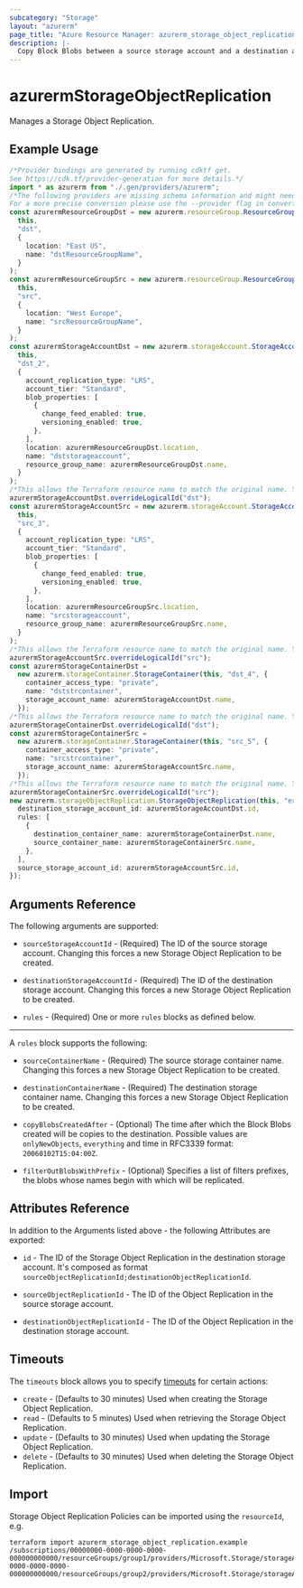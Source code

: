 ```yaml
---
subcategory: "Storage"
layout: "azurerm"
page_title: "Azure Resource Manager: azurerm_storage_object_replication"
description: |-
  Copy Block Blobs between a source storage account and a destination account
---
```


# azurermStorageObjectReplication

Manages a Storage Object Replication.

## Example Usage

```typescript
/*Provider bindings are generated by running cdktf get.
See https://cdk.tf/provider-generation for more details.*/
import * as azurerm from "./.gen/providers/azurerm";
/*The following providers are missing schema information and might need manual adjustments to synthesize correctly: azurerm.
For a more precise conversion please use the --provider flag in convert.*/
const azurermResourceGroupDst = new azurerm.resourceGroup.ResourceGroup(
  this,
  "dst",
  {
    location: "East US",
    name: "dstResourceGroupName",
  }
);
const azurermResourceGroupSrc = new azurerm.resourceGroup.ResourceGroup(
  this,
  "src",
  {
    location: "West Europe",
    name: "srcResourceGroupName",
  }
);
const azurermStorageAccountDst = new azurerm.storageAccount.StorageAccount(
  this,
  "dst_2",
  {
    account_replication_type: "LRS",
    account_tier: "Standard",
    blob_properties: [
      {
        change_feed_enabled: true,
        versioning_enabled: true,
      },
    ],
    location: azurermResourceGroupDst.location,
    name: "dststorageaccount",
    resource_group_name: azurermResourceGroupDst.name,
  }
);
/*This allows the Terraform resource name to match the original name. You can remove the call if you don't need them to match.*/
azurermStorageAccountDst.overrideLogicalId("dst");
const azurermStorageAccountSrc = new azurerm.storageAccount.StorageAccount(
  this,
  "src_3",
  {
    account_replication_type: "LRS",
    account_tier: "Standard",
    blob_properties: [
      {
        change_feed_enabled: true,
        versioning_enabled: true,
      },
    ],
    location: azurermResourceGroupSrc.location,
    name: "srcstorageaccount",
    resource_group_name: azurermResourceGroupSrc.name,
  }
);
/*This allows the Terraform resource name to match the original name. You can remove the call if you don't need them to match.*/
azurermStorageAccountSrc.overrideLogicalId("src");
const azurermStorageContainerDst =
  new azurerm.storageContainer.StorageContainer(this, "dst_4", {
    container_access_type: "private",
    name: "dststrcontainer",
    storage_account_name: azurermStorageAccountDst.name,
  });
/*This allows the Terraform resource name to match the original name. You can remove the call if you don't need them to match.*/
azurermStorageContainerDst.overrideLogicalId("dst");
const azurermStorageContainerSrc =
  new azurerm.storageContainer.StorageContainer(this, "src_5", {
    container_access_type: "private",
    name: "srcstrcontainer",
    storage_account_name: azurermStorageAccountSrc.name,
  });
/*This allows the Terraform resource name to match the original name. You can remove the call if you don't need them to match.*/
azurermStorageContainerSrc.overrideLogicalId("src");
new azurerm.storageObjectReplication.StorageObjectReplication(this, "example", {
  destination_storage_account_id: azurermStorageAccountDst.id,
  rules: [
    {
      destination_container_name: azurermStorageContainerDst.name,
      source_container_name: azurermStorageContainerSrc.name,
    },
  ],
  source_storage_account_id: azurermStorageAccountSrc.id,
});

```

## Arguments Reference

The following arguments are supported:

*   `sourceStorageAccountId` - (Required) The ID of the source storage account. Changing this forces a new Storage Object Replication to be created.

*   `destinationStorageAccountId` - (Required) The ID of the destination storage account. Changing this forces a new Storage Object Replication to be created.

*   `rules` - (Required) One or more `rules` blocks as defined below.

***

A `rules` block supports the following:

*   `sourceContainerName` - (Required) The source storage container name. Changing this forces a new Storage Object Replication to be created.

*   `destinationContainerName` - (Required) The destination storage container name. Changing this forces a new Storage Object Replication to be created.

*   `copyBlobsCreatedAfter` - (Optional) The time after which the Block Blobs created will be copies to the destination. Possible values are `onlyNewObjects`, `everything` and time in RFC3339 format: `20060102T15:04:00Z`.

*   `filterOutBlobsWithPrefix` - (Optional) Specifies a list of filters prefixes, the blobs whose names begin with which will be replicated.

## Attributes Reference

In addition to the Arguments listed above - the following Attributes are exported:

*   `id` - The ID of the Storage Object Replication in the destination storage account. It's composed as format `sourceObjectReplicationId;destinationObjectReplicationId`.

*   `sourceObjectReplicationId` - The ID of the Object Replication in the source storage account.

*   `destinationObjectReplicationId` - The ID of the Object Replication in the destination storage account.

## Timeouts

The `timeouts` block allows you to specify [timeouts](https://www.terraform.io/language/resources/syntax#operation-timeouts) for certain actions:

* `create` - (Defaults to 30 minutes) Used when creating the Storage Object Replication.
* `read` - (Defaults to 5 minutes) Used when retrieving the Storage Object Replication.
* `update` - (Defaults to 30 minutes) Used when updating the Storage Object Replication.
* `delete` - (Defaults to 30 minutes) Used when deleting the Storage Object Replication.

## Import

Storage Object Replication Policies can be imported using the `resourceId`, e.g.

```console
terraform import azurerm_storage_object_replication.example /subscriptions/00000000-0000-0000-0000-000000000000/resourceGroups/group1/providers/Microsoft.Storage/storageAccounts/storageAccount1/objectReplicationPolicies/objectReplicationPolicy1;/subscriptions/00000000-0000-0000-0000-000000000000/resourceGroups/group2/providers/Microsoft.Storage/storageAccounts/storageAccount2/objectReplicationPolicies/objectReplicationPolicy2
```
